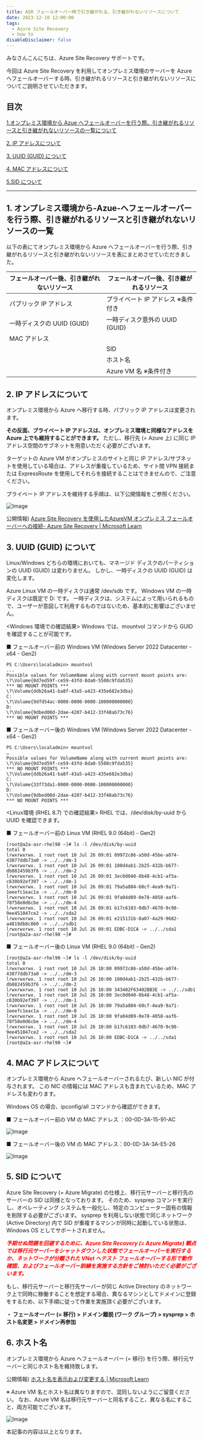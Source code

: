 ```yaml
---
title: ASR フェールオーバー時で引き継がれる、引き継がれないリソースについて 
date: 2023-12-10 12:00:00
tags:
  - Azure Site Recovery
  - how to
disableDisclaimer: false
---
```


<!-- more -->
みなさんこんにちは、Azure Site Recovery サポートです。

今回は Azure Site Recovery を利用してオンプレミス環境のサーバーを Azure へフェールオーバーする時、引き継がれるリソースと引き継がれないリソースについてご説明させていただきます。


## 目次

[1.オンプレミス環境から Azue へフェールオーバーを行う際、引き継がれるリソースと引き継がれないリソースの一覧について](#1)

[2. IP アドレスについて](#2)

[3. UUID (GUID) について](#3)

[4. MAC アドレスについて](#4)

[5.SID について](#5)

-----------------------------------------------------------

## <a id="1"></a> 1. オンプレミス環境から-Azue-へフェールオーバーを行う際、引き継がれるリソースと引き継がれないリソースの一覧

以下の表にてオンプレミス環境から Azure へフェールオーバーを行う際、引き継がれるリソースと引き継がれないリソースを表にまとめさせていただきました。

|フェールオーバー後、引き継がれないリソース|フェールオーバー後、引き継がれるリソース|
|---------------------------|---------------------------|
|パブリック IP アドレス|プライベート IP アドレス ※条件付き|
|一時ディスクの UUID (GUID) |一時ディスク意外の UUID (GUID) |
|MAC アドレス||
||SID|
||ホスト名|
||Azure VM 名 ※条件付き|

## <a id="2"></a> 2. IP アドレスについて

オンプレミス環境から Azure へ移行する時、パブリック IP アドレスは変更されます。

**その反面、プライベート IP アドレスは、オンプレミス環境と同様なアドレスを Azure 上でも維持することができます。**
ただし、移行先 (= Azure 上) に同じ IP アドレス空間のサブネットを用意いただく必要がございます。

ターゲットの Azure VM がオンプレミスのサイトと同じ IP アドレス/サブネットを使用している場合は、アドレスが重複しているため、サイト間 VPN 接続または ExpressRoute を使用してそれらを接続することはできませんので、ご注意ください。

プライベート IP アドレスを維持する手順は、以下公開情報をご参照ください。

![Image](https://github.com/jpabrs-scem/blog/assets/141316175/a9feef31-a01d-4897-b8eb-2fc8912208c9)

公開情報) [Azure Site Recovery を使用したAzureVM オンプレミス フェールオーバーへの接続- Azure Site Recovery | Microsoft Learn](https://learn.microsoft.com/ja-jp/azure/site-recovery/concepts-on-premises-to-azure-networking#assign-an-internal-address)

## <a id="3"></a> 3. UUID (GUID) について

Linux/Windows どちらの環境においても、マネージド ディスクのパーティションの UUID (GUID) は変わりません。
しかし、一時ディスクの UUID (GUID) は変化します。

Azure Linux VM の一時ディスクは通常 /dev/sdb です。
Windows VM の一時ディスクは既定で D: です。
一時ディスクは、システムによって用いられるもので、ユーザーが意図して利用するものではないため、基本的に影響はございません。

<Windows 環境での確認結果>
Windows では、mountvol コマンドから GUID を確認することが可能です。

■ フェールオーバー前の Windows VM (Windows Server 2022 Datacenter - x64 - Gen2)

```
PS C:\Users\localadmin> mountvol
...
Possible values for VolumeName along with current mount points are:
\?\Volume{0d7ed59f-ce59-43fd-8da0-5508c9fda535}
*** NO MOUNT POINTS ***
\?\Volume{ddb26a41-ba8f-43a5-a423-435e682e3dba}
C:
\?\Volume{9dfd54ac-0000-0000-0000-100000000000}
D:
\?\Volume{9dbed00d-2dae-4207-b412-33f48ab73c76}
*** NO MOUNT POINTS ***
```

■ フェールオーバー後の Windows VM (Windows Server 2022 Datacenter - x64 - Gen2)

```
PS C:\Users\localadmin> mountvol
…
Possible values for VolumeName along with current mount points are:
\?\Volume{0d7ed59f-ce59-43fd-8da0-5508c9fda535}
*** NO MOUNT POINTS ***
\?\Volume{ddb26a41-ba8f-43a5-a423-435e682e3dba}
C:
\?\Volume{33f73da1-0000-0000-0000-100000000000}
D:
\?\Volume{9dbed00d-2dae-4207-b412-33f48ab73c76}
*** NO MOUNT POINTS ***
```

<Linux環境 (RHEL 8.7) での確認結果>
RHEL では、/dev/disk/by-uuid から UUID を確認できます。

■ フェールオーバー前の Linux VM (RHEL 9.0 (64bit) - Gen2)

```
[root@a2a-asr-rhel90 ~]# ls -l /dev/disk/by-uuid
total 0
lrwxrwxrwx. 1 root root 10 Jul 26 09:01 09972c86-a50d-45be-a074-43077ddb73a0 -> ../../dm-3
lrwxrwxrwx. 1 root root 10 Jul 26 09:01 180d4ab1-2b25-432b-b677-db082459b3f6 -> ../../dm-2
lrwxrwxrwx. 1 root root 10 Jul 26 09:01 3ec0d040-8b48-4cb1-af5a-c630b92ef397 -> ../../dm-1
lrwxrwxrwx. 1 root root 10 Jul 26 09:01 79a5a804-60cf-4ea9-9a71-1eeefc1eac1a -> ../../dm-0
lrwxrwxrwx. 1 root root 10 Jul 26 09:01 9fa04d09-0e78-4058-aaf6-78f58e0d6cbe -> ../../dm-4
lrwxrwxrwx. 1 root root 10 Jul 26 09:01 b17c6103-0db7-4670-9c98-9ee451047ce2 -> ../../sda2
lrwxrwxrwx. 1 root root 10 Jul 26 09:01 e215131b-8a07-4a29-9682-a4819db8c860 -> ../../sdb1
lrwxrwxrwx. 1 root root 10 Jul 26 09:01 EDBC-D1CA -> ../../sda1
[root@a2a-asr-rhel90 ~]#
```

■ フェールオーバー後の Linux VM (RHEL 9.0 (64bit) - Gen2)

```
[root@a2a-asr-rhel90 ~]# ls -l /dev/disk/by-uuid
total 0
lrwxrwxrwx. 1 root root 10 Jul 26 10:00 09972c86-a50d-45be-a074-43077ddb73a0 -> ../../dm-3
lrwxrwxrwx. 1 root root 10 Jul 26 10:00 180d4ab1-2b25-432b-b677-db082459b3f6 -> ../../dm-2
lrwxrwxrwx. 1 root root 10 Jul 26 10:00 343402F63402BB3E -> ../../sdb1
lrwxrwxrwx. 1 root root 10 Jul 26 10:00 3ec0d040-8b48-4cb1-af5a-c630b92ef397 -> ../../dm-1
lrwxrwxrwx. 1 root root 10 Jul 26 10:00 79a5a804-60cf-4ea9-9a71-1eeefc1eac1a -> ../../dm-0
lrwxrwxrwx. 1 root root 10 Jul 26 10:00 9fa04d09-0e78-4058-aaf6-78f58e0d6cbe -> ../../dm-4
lrwxrwxrwx. 1 root root 10 Jul 26 10:00 b17c6103-0db7-4670-9c98-9ee451047ce2 -> ../../sda2
lrwxrwxrwx. 1 root root 10 Jul 26 10:00 EDBC-D1CA -> ../../sda1
[root@a2a-asr-rhel90 ~]#
```

## <a id="4"></a> 4. MAC アドレスについて

オンプレミス環境から Azure へフェールオーバーされるたび、新しい NIC が付与されます。
この NIC の情報には MAC アドレスも含まれているため、MAC アドレスも変わります。

Windows OS の場合、ipconfig/all コマンドから確認ができます。

■ フェールオーバー前の VM の MAC アドレス ：00-0D-3A-15-91-AC

![Image](https://github.com/jpabrs-scem/blog/assets/141316175/31bd5d92-6490-45c5-9a87-b1c21826d7b2)

■ フェールオーバー後の VM の MAC アドレス：00-0D-3A-3A-E5-26

![Image](https://github.com/jpabrs-scem/blog/assets/141316175/f3d66e75-5a84-4083-aab5-6b1aef3e5eac)

## <a id="5"></a> 5. SID について
Azure Site Recovery (= Azure Migrate) の仕様上、移行元サーバーと移行先のサーバーの SID は同様となっております。
そのため、sysprep コマンドを実行し、オペレーティング システムを一般化し、特定のコンピューター固有の情報を削除する必要がございます。
sysprep を利用しない状態で同じネットワーク (Active Directory) 内で SID が重複するマシンが同時に起動している状態は、Windows OS としてサポートされません。

**_<span style="color: red; ">予期せぬ問題を回避するために、Azure Site Recovery (= Azure Migrate)  観点では移行元サーバーをシャットダウンした状態でフェールオーバーを実行するか、ネットワークが分離された VNet へテスト フェールオーバーする形で動作確認、およびフェールオーバー訓練を実施する方針をご検討いただく必要がございます。</span>_**

もし、移行元サーバーと移行先サーバーが同じ Active Directory のネットワーク上で同時に稼働することを想定する場合、異なるマシンとしてドメインに登録をするため、以下手順に従って作業を実施頂く必要がございます。

**・ フェールオーバー (= 移行) > ドメイン離脱 (ワーク グループ) > sysprep > ホスト名変更 > ドメイン再参加**

## <a id="6"></a> 6. ホスト名

オンプレミス環境から Azure へフェールオーバー (= 移行) を行う際、移行元サーバーと同じホスト名を維持致します。

公開情報) [ホスト名を表示および変更する | Microsoft Learn](https://learn.microsoft.com/ja-jp/azure/virtual-network/virtual-networks-viewing-and-modifying-hostnames)

※ Azure VM 名とホスト名は異なりますので、混同しないようにご留意ください。
なお、Azure VM 名は移行元サーバーと同名すること、異なる名にすること、両方可能でございます。

![Image](https://github.com/jpabrs-scem/blog/assets/141316175/c12deb8a-2cef-48d4-8dba-45af0f4348ba)

本記事の内容は以上となります。
